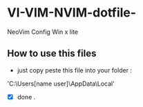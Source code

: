 # VI-VIM-NVIM-dotfile-

NeoVim Config Win x lite 

## How to use this files 

- just copy peste this file into your folder :

'C:\Users\[name user]\AppData\Local'

- [X] done .

